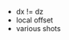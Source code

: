   <!--- solve wave equation-->
  <!--- add taper-->
  <!--- save time snaps to binary file-->
  <!--- get a better taper-->
  <!--- generate synthetic data-->
  <!--- make reverse propagation-->
  <!--- image condition-->
  <!--- subtract direct wave from seismogram before reverse propagation-->
  <!--- create a module wave equation solving and related stuff-->
  <!--- create specific code for 1D/2D signal propagation w/ and w/o saving-->
  <!--- read velocity field from binary file-->
  <!--- read signal from binary file-->
  - dx != dz
  - local offset
  - various shots
  <!--- madagascar for julia: sadly, it yet doesn't exist-->
